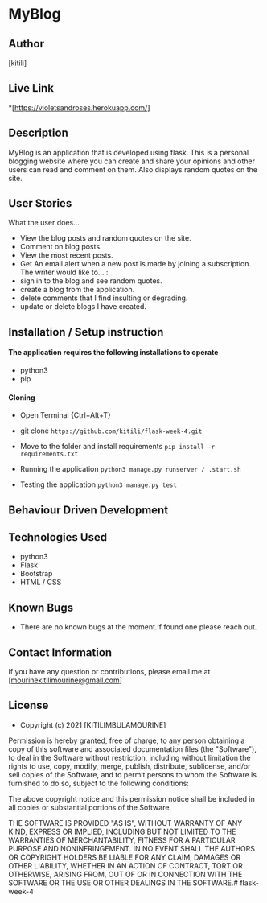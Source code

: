 # MyBlog 
## Author
[kitili]

## Live Link
*[https://violetsandroses.herokuapp.com/]

## Description
 MyBlog is an application that is developed using flask. This is a personal blogging website where you can create and share your opinions and other users can read and comment on them. Also displays random quotes on the site.

## User Stories
What the user does...
* View the blog posts and random quotes on the site.
* Comment on blog posts.
* View the most recent posts.
* Get An email alert when a new post is made by joining a subscription.
The writer would like to... :
* sign in to the blog and see random quotes.
* create a blog from the application.
* delete comments that I find insulting or degrading.
* update or delete blogs I have created.

## Installation / Setup instruction

#### The application requires the following installations to operate 
* python3
* pip

#### Cloning

* Open Terminal {Ctrl+Alt+T}

* git clone ```https://github.com/kitili/flask-week-4.git```

* Move to the folder and install requirements
    ```pip install -r requirements.txt```

* Running the application
    ```python3 manage.py runserver / .start.sh```
* Testing the application
    ```python3 manage.py test```


## Behaviour Driven Development



## Technologies Used

* python3
* Flask
* Bootstrap
* HTML / CSS

## Known Bugs
* There are no known bugs at the moment.If found one please reach out.

## Contact Information 

If you have any question or contributions, please email me at [mourinekitilimourine@gmail.com] 

## License
* Copyright (c) 2021 [KITILIMBULAMOURINE]

Permission is hereby granted, free of charge, to any person obtaining a copy of this software and associated documentation files (the "Software"), to deal in the Software without restriction, including without limitation the rights to use, copy, modify, merge, publish, distribute, sublicense, and/or sell copies of the Software, and to permit persons to whom the Software is furnished to do so, subject to the following conditions:

The above copyright notice and this permission notice shall be included in all copies or substantial portions of the Software.

THE SOFTWARE IS PROVIDED "AS IS", WITHOUT WARRANTY OF ANY KIND, EXPRESS OR IMPLIED, INCLUDING BUT NOT LIMITED TO THE WARRANTIES OF MERCHANTABILITY, FITNESS FOR A PARTICULAR PURPOSE AND NONINFRINGEMENT. IN NO EVENT SHALL THE AUTHORS OR COPYRIGHT HOLDERS BE LIABLE FOR ANY CLAIM, DAMAGES OR OTHER LIABILITY, WHETHER IN AN ACTION OF CONTRACT, TORT OR OTHERWISE, ARISING FROM, OUT OF OR IN CONNECTION WITH THE SOFTWARE OR THE USE OR OTHER DEALINGS IN THE SOFTWARE.# flask-week-4
